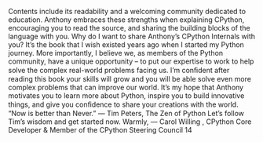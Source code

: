 Contents include its readability and a welcoming community dedicated to education. Anthony embraces these strengths when explaining CPython, encouraging you to read the source, and sharing the building blocks of the language with you. Why do I want to share Anthony’s  CPython Internals  with you? It’s the book that I wish existed years ago when I started my Python journey. More importantly, I believe we, as members of the Python community, have a unique opportunity – to put our expertise to work to help solve the complex real-world problems facing us. I’m conﬁdent after reading this book your skills will grow and you will be able solve even more complex problems that can improve our world. It’s my hope that Anthony motivates you to learn more about Python, inspire you to build innovative things, and give you conﬁdence to share your creations with the world. “Now is better than Never.” — Tim Peters, The Zen of Python Let’s follow Tim’s wisdom and get started now. Warmly, —  Carol Willing , CPython Core Developer & Member of the CPython Steering Council 14